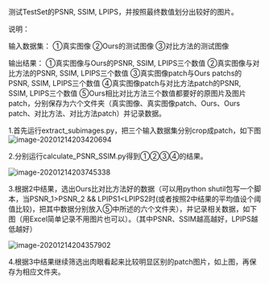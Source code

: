 测试TestSet的PSNR, SSIM, LPIPS，并按照最终数值划分出较好的图片。

说明：

输入数据集：
①真实图像 
②Ours的测试图像 
③对比方法的测试图像

输出结果：
①真实图像与Ours的PSNR, SSIM, LPIPS三个数值 ②真实图像与对比方法的PSNR, SSIM, LPIPS三个数值
③真实图像patch与Ours patchs的PSNR, SSIM, LPIPS三个数值
④真实图像patch与对比方法patch的PSNR, SSIM, LPIPS三个数值
⑤Ours相比对比方法三个数值都要好的原图片及图片patch，分别保存为六个文件夹（真实图像、真实图像patch、Ours、Ours patch、对比方法、对比方法patch）并记录数据。

1.首先运行extract_subimages.py，把三个输入数据集分别crop成patch，如下图
![image-20201214203420694](https://gitee.com/house_lee/PicGo/raw/master/20201214203427.png)

2.分别运行calculate_PSNR_SSIM.py得到①②③④的结果。

![image-20201214203745338](https://gitee.com/house_lee/PicGo/raw/master/20201214203745.png)

3.根据2中结果，选出Ours比对比方法好的数据（可以用python shutil包写一个脚本，当PSNR_1>PSNR_2 &&  LPIPS1<LPIPS2时(或者按照2中结果的平均值设个阈值比较)，把其中数据分别放入⑤中所述的六个文件夹），并记录相关数据，如下图（用Excel简单记录不用图片也可以）。（其中PSNR、SSIM越高越好，LPIPS越低越好）

![image-20201214204357902](https://gitee.com/house_lee/PicGo/raw/master/20201214204358.png)

4.根据3中结果继续筛选出肉眼看起来比较明显区别的patch图片，如上图，再保存为相应文件夹。
